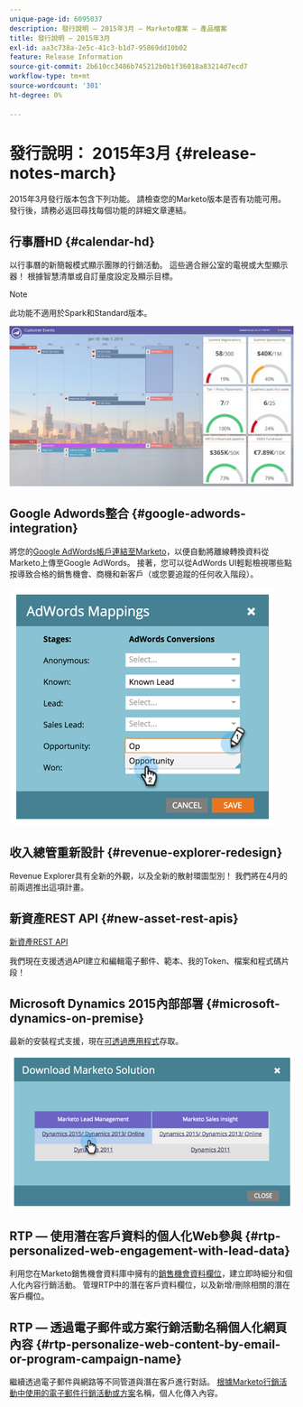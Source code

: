 ```yaml
---
unique-page-id: 6095037
description: 發行說明 — 2015年3月 — Marketo檔案 — 產品檔案
title: 發行說明 — 2015年3月
exl-id: aa3c738a-2e5c-41c3-b1d7-95869dd10b02
feature: Release Information
source-git-commit: 2b610cc3486b745212b0b1f36018a83214d7ecd7
workflow-type: tm+mt
source-wordcount: '301'
ht-degree: 0%

---
```


# 發行說明： 2015年3月 {#release-notes-march}

2015年3月發行版本包含下列功能。 請檢查您的Marketo版本是否有功能可用。 發行後，請務必返回尋找每個功能的詳細文章連結。

## 行事曆HD {#calendar-hd}

以行事曆的新簡報模式顯示團隊的行銷活動。 這些適合辦公室的電視或大型顯示器！ 根據智慧清單或自訂量度設定及顯示目標。

>[!NOTE]
>
>此功能不適用於Spark和Standard版本。

![](assets/image2015-3-23-11-3a39-3a15.png)

## Google Adwords整合 {#google-adwords-integration}

將您的[Google AdWords帳戶連結至Marketo](/help/marketo/product-docs/administration/additional-integrations/add-google-adwords-as-a-launchpoint-service.md)，以便自動將離線轉換資料從Marketo上傳至Google AdWords。 接著，您可以從AdWords UI輕鬆檢視哪些點按導致合格的銷售機會、商機和新客戶（或您要追蹤的任何收入階段）。

![](assets/image2015-3-23-11-3a50-3a55.png)

## 收入總管重新設計 {#revenue-explorer-redesign}

Revenue Explorer具有全新的外觀，以及全新的散射環圖型別！ 我們將在4月的前兩週推出這項計畫。

## 新資產REST API {#new-asset-rest-apis}

[新資產REST API](https://experienceleague.adobe.com/en/docs/marketo-developer/marketo/rest/assets/assets)

我們現在支援透過API建立和編輯電子郵件、範本、我的Token、檔案和程式碼片段[](https://developer.adobe.com/marketo-apis/api/asset/)！

## Microsoft Dynamics 2015內部部署 {#microsoft-dynamics-on-premise}

最新的安裝程式支援，現在[可透過應用程式](/help/marketo/product-docs/crm-sync/microsoft-dynamics-sync/sync-setup/update-the-marketo-solution-for-microsoft-dynamics.md)存取。

![](assets/image2015-3-23-11-3a47-3a16.png)

## RTP — 使用潛在客戶資料的個人化Web參與 {#rtp-personalized-web-engagement-with-lead-data}

利用您在Marketo銷售機會資料庫中擁有的[銷售機會資料欄位](/help/marketo/product-docs/web-personalization/using-web-segments/manage-person-data.md)，建立即時細分和個人化內容行銷活動。 管理RTP中的潛在客戶資料欄位，以及新增/刪除相關的潛在客戶欄位。

## RTP — 透過電子郵件或方案行銷活動名稱個人化網頁內容 {#rtp-personalize-web-content-by-email-or-program-campaign-name}

繼續透過電子郵件與網路等不同管道與潛在客戶進行對話。 [根據Marketo行銷活動中使用的電子郵件行銷活動或方案](/help/marketo/product-docs/web-personalization/using-web-segments/web-segments.md)名稱，個人化傳入內容。
